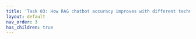 ```yaml
---
title: 'Task 03: How RAG chatbot accuracy improves with different techniques'
layout: default
nav_order: 3
has_children: true
---
```

